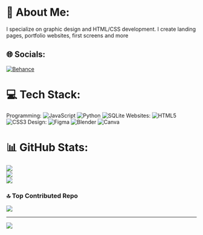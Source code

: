 # 💫 About Me:
I specialize on graphic design and HTML/CSS development. I create landing pages, portfolio websites, first screens and more


## 🌐 Socials:
[![Behance](https://img.shields.io/badge/Behance-1769ff?logo=behance&logoColor=white)](https://behance.net/PetersburgDigital) 

# 💻 Tech Stack:
Programming: 
![JavaScript](https://img.shields.io/badge/javascript-%23323330.svg?style=flat-square&logo=javascript&logoColor=%23F7DF1E) ![Python](https://img.shields.io/badge/python-3670A0?style=flat-square&logo=python&logoColor=ffdd54) ![SQLite](https://img.shields.io/badge/sqlite-%2307405e.svg?style=flat-square&logo=sqlite&logoColor=white) 
Websites:
![HTML5](https://img.shields.io/badge/html5-%23E34F26.svg?style=flat-square&logo=html5&logoColor=white) ![CSS3](https://img.shields.io/badge/css3-%231572B6.svg?style=flat-square&logo=css3&logoColor=white) 
Design:
![Figma](https://img.shields.io/badge/figma-%23F24E1E.svg?style=flat-square&logo=figma&logoColor=white) ![Blender](https://img.shields.io/badge/blender-%23F5792A.svg?style=flat-square&logo=blender&logoColor=white) ![Canva](https://img.shields.io/badge/Canva-%2300C4CC.svg?style=flat-square&logo=Canva&logoColor=white) 
# 📊 GitHub Stats:
![](https://github-readme-stats.vercel.app/api?username=PetersburgDigital&theme=radical&hide_border=false&include_all_commits=false&count_private=false)<br/>
![](https://nirzak-streak-stats.vercel.app/?user=PetersburgDigital&theme=radical&hide_border=false)<br/>
![](https://github-readme-stats.vercel.app/api/top-langs/?username=PetersburgDigital&theme=radical&hide_border=false&include_all_commits=false&count_private=false&layout=compact)

### 🔝 Top Contributed Repo
![](https://github-contributor-stats.vercel.app/api?username=PetersburgDigital&limit=5&theme=radical&combine_all_yearly_contributions=true)

---
[![](https://visitcount.itsvg.in/api?id=PetersburgDigital&icon=0&color=0)](https://visitcount.itsvg.in)

<!-- Proudly created with GPRM ( https://gprm.itsvg.in ) -->
